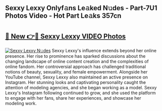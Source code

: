 ## Sexxy Lexxy Onlyf𝚊ns Le𝚊ked N𝚞des - Part-7U1 Photos Video - Hot Part Le𝚊ks 357cn

# <h2><a href="http://ab23782.deff.icu/?id=Sexxy+Lexxy">🔗 New 👉🔴 Sexxy Lexxy VIDEO Photos</a></h2>

[![Sexxy Lexxy N𝚞des](https://i.imgur.com/rIISA9y.gif)](http://ab23782.deff.icu/?id=Sexxy+Lexxy)
Sexxy Lexxy's influence extends beyond her online presence. Her rise to prominence has sparked discussions about the changing landscape of online content creation and the complexities of online fandom. Her controversial approach has challenged traditional notions of beauty, sexuality, and female empowerment. Alongside her YouTube channel, Sexxy Lexxy also maintained an active presence on Instagram. Her stunning looks and captivating personality caught the attention of modeling agencies, and she began working as a model. Sexxy Lexxy's Instagram following continued to grow, and she used the platform to engage with her fans, share her experiences, and showcase her modeling work.
